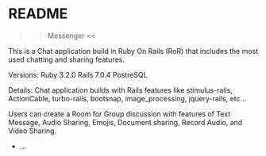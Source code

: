 # README
 >> Messenger <<

This is a Chat application build in Ruby On Rails (RoR) that includes the most used chatting and sharing features.

Versions:
Ruby 3.2.0
Rails 7.0.4
PostreSQL

Details:
Chat application builds with Rails features like stimulus-rails, ActionCable, turbo-rails, bootsnap, image_processing, jquery-rails, etc...

Users can create a Room for Group discussion with features of Text Message, Audio Sharing, Emojis, Document sharing, Record Audio, and Video Sharing.



* ...
